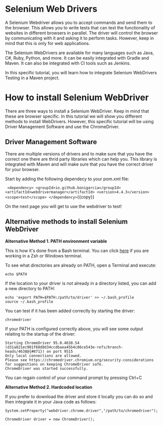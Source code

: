 # Selenium Web Drivers 
A Selenium Webdriver allows you to accept commands and send them to the browser. This allows you to write tests that can test the functionality of websites in different browsers in parallel. The driver will control the browser by communicating with it and asking it to perform tasks. However, keep in mind that this is only for web applications. 

The Selenium WebDrivers are available for many languages such as Java, C#, Ruby, Python, and more. It can be easily integrated with Gradle and Maven. It can also be integrated with CI tools such as Jenkins. 

In this specific tutorial, you will learn how to integrate Selenium WebDrivers Testing in a Maven project. 


# How to install Selenium WebDriver
There are three ways to install a Selenium WebDriver. Keep in mind that these are browser specific. In this tutorial we will show you different methods to install WebDrivers. However, this specific tutorial will be using Driver Management Software and use the ChromeDriver. 

## Driver Management Software
There are multiple versions of drivers and to make sure that you have the correct one there are thrid party libraries which can help you. This library is integrated with Maven and will make sure that you have the correct driver for your browser. 

Start by adding the following dependecy to your pom.xml file:

   ` <dependency>
        <groupId>io.github.bonigarcia</groupId>
        <artifactId>webdrivermanager</artifactId>
        <version>4.4.3</version>
        <scope>test</scope>
    </dependency>`{{copy}}

On the next page you will get to use the webdriver to test! 

## Alternative methods to install Selenium WebDriver

**Alternative Method 1. PATH environment variable** 

This is how it's done from a Bash terminal. You can click [here](https://www.selenium.dev/documentation/webdriver/getting_started/install_drivers/#quick-reference) if you are working in a Zsh or Windows terminal. 

To see what directories are already on PATH, open a Terminal and execute:

    echo $PATH

If the location to your driver is not already in a directory listed, you can add a new directory to PATH:

    echo 'export PATH=$PATH:/path/to/driver' >> ~/.bash_profile
    source ~/.bash_profile

You can test if it has been added correctly by starting the driver:
 
    chromedriver

If your PATH is configured correctly above, you will see some output relating to the startup of the driver:

    Starting ChromeDriver 95.0.4638.54 (d31a821ec901f68d0d34ccdbaea45b4c86ce543e-refs/branch-heads/4638@{#871}) on port 9515
    Only local connections are allowed.
    Please see https://chromedriver.chromium.org/security-considerations for suggestions on keeping ChromeDriver safe.
    ChromeDriver was started successfully. 

You can regain control of your command prompt by pressing Ctrl+C

**Alternative Method 2. Hardcoded location**

If you prefer to download the driver and store it locally you can do so and then integrate it in your Java code as follows: 

    System.setProperty("webdriver.chrome.driver","/path/to/chromedriver");

    ChromeDriver driver = new ChromeDriver();



